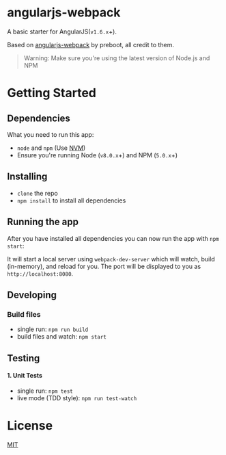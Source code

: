 # angularjs-webpack

A basic starter for AngularJS(`v1.6.x`+).

Based on [angularjs-webpack](https://github.com/preboot/angularjs-webpack) by preboot, all credit to them.

>Warning: Make sure you're using the latest version of Node.js and NPM
# Getting Started

## Dependencies

What you need to run this app:
* `node` and `npm` (Use [NVM](https://github.com/creationix/nvm))
* Ensure you're running Node (`v8.0.x`+) and NPM (`5.0.x`+)

## Installing

* `clone` the repo
* `npm install` to install all dependencies

## Running the app

After you have installed all dependencies you can now run the app with `npm start`:

It will start a local server using `webpack-dev-server` which will watch, build (in-memory), and reload for you. The port will be displayed to you as `http://localhost:8080`.

## Developing

### Build files

* single run: `npm run build`
* build files and watch: `npm start`

## Testing

#### 1. Unit Tests

* single run: `npm test`
* live mode (TDD style): `npm run test-watch`

# License

[MIT](/LICENSE)
